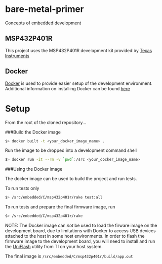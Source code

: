 # bare-metal-primer
Concepts of embedded development

## MSP432P401R

This project uses the MSP432P401R development kit provided by [Texas Instruments](http://www.ti.com/tool/MSP-EXP432P401R)

## Docker 

[Docker](https://www.docker.com/) is used to provide easier setup of the development environment.  Additional information on installing 
Docker can be found [here](https://docs.docker.com/)

# Setup

From the root of the cloned repository...

###Build the Docker image

```bash
$> docker built -t <your_docker_image_name> .
```

Run the image to be dropped into a development command shell

```bash
$> docker run -it --rm -v `pwd`:/src <your_docker_image_name>
```

###Using the Docker image

The docker image can be used to build the project and run tests.

To run tests only

```bash
$> /src/embedded/C/msp432p401r/rake test:all
```

To run tests and prepare the final firmware image, run

```bash
$> /src/embedded/C/msp432p401r/rake
```

NOTE: The Docker image can *not* be used to load the firware image on the development board,
due to limitations with Docker to access USB devices attached to the host in some host environments.
In order to flash the firmware image to the development board, you will need to install and run
the [UniFlash](http://processors.wiki.ti.com/index.php/Category:CCS_UniFlash)  utility from TI on 
your host system.

The final image is `/src/embedded/C/msp432p401r/build/app.out`
